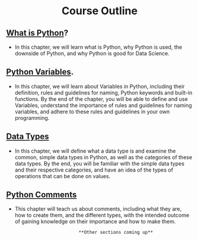 <h1 style="text-align: center;">Course Outline</h1> 

## [What is Python](https://everndah.github.io/python_tutorials/00_what_is_python/)?

- In this chapter, we will learn what is Python, why Python is used, the downside of Python, and why Python is good for Data Science.

## [Python Variables](https://everndah.github.io/python_tutorials/01_variables_in_python/).

- In this chapter, we will learn about Variables in Python, including their definition, rules and guidelines for naming, Python keywords and built-in functions. By the end of the chapter, you will be able to define and use Variables, understand the importance of rules and guidelines for naming variables, and adhere to these rules and guidelines in your own programming.

## [Data Types](https://everndah.github.io/python_tutorials/02_python_data_types/)

- In this chapter, we will define what a data type is and examine the common, simple data types in Python, as well as the categories of these data types. By the end, you will be familiar with the simple data types and their respective categories, and have an idea of the types of operations that can be done on values.

## [Python Comments](https://everndah.github.io/python_tutorials/03_python_comments/)

- This chapter will teach us about comments, including what they are, how to create them, and the different types, with the intended outcome of gaining knowledge on their importance and how to make them.

                              **Other sections coming up**
